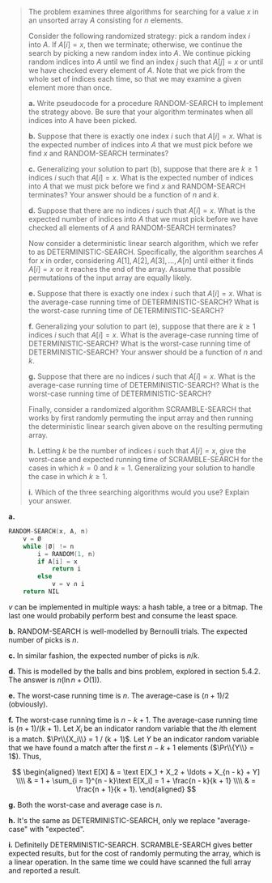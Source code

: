 > The problem examines three algorithms for searching for a value $x$ in an unsorted array $A$ consisting for $n$ elements.
>
> Consider the following randomized strategy: pick a random index $i$ into $A$. If $A[i] = x$, then we terminate; otherwise, we continue the search by picking a new random index into $A$. We continue picking random indices into $A$ until we find an index $j$ such that $A[j] = x$ or until we have checked every element of $A$. Note that we pick from the whole set of indices each time, so that we may examine a given element more than once.
>
> **a.** Write pseudocode for a procedure $\text{RANDOM-SEARCH}$ to implement the strategy above. Be sure that your algorithm terminates when all indices into $A$ have been picked.
>
> **b.** Suppose that there is exactly one index $i$ such that $A[i] = x$. What is the expected number of indices into $A$ that we must pick before we find $x$ and $\text{RANDOM-SEARCH}$ terminates?
>
> **c.** Generalizing your solution to part (b), suppose that there are $k \ge 1$ indices $i$ such that $A[i] = x$. What is the expected number of indices into $A$ that we must pick before we find $x$ and $\text{RANDOM-SEARCH}$ terminates? Your answer should be a function of $n$ and $k$.
>
> **d.** Suppose that there are no indices $i$ such that $A[i] = x$. What is the expected number of indices into $A$ that we must pick before we have checked all elements of $A$ and $\text{RANDOM-SEARCH}$ terminates?
>
> Now consider a deterministic linear search algorithm, which we refer to as $\text{DETERMINISTIC-SEARCH}$. Specifically, the algorithm searches $A$ for $x$ in order, considering $A[1], A[2], A[3], \ldots, A[n]$ until either it finds $A[i] = x$ or it reaches the end of the array. Assume that possible permutations of the input array are equally likely.
>
> **e.** Suppose that there is exactly one index $i$ such that $A[i] = x$. What is the average-case running time of $\text{DETERMINISTIC-SEARCH}$? What is the worst-case running time of $\text{DETERMINISTIC-SEARCH}$?
>
> **f.** Generalizing your solution to part (e), suppose that there are $k \ge 1$ indices $i$ such that $A[i] = x$. What is the average-case running time of $\text{DETERMINISTIC-SEARCH}$? What is the worst-case running time of $\text{DETERMINISTIC-SEARCH}$? Your answer should be a function of $n$ and $k$.
>
> **g.** Suppose that there are no indices $i$ such that $A[i] = x$. What is the average-case running time of $\text{DETERMINISTIC-SEARCH}$? What is the worst-case running time of $\text{DETERMINISTIC-SEARCH}$?
>
> Finally, consider a randomized algorithm $\text{SCRAMBLE-SEARCH}$ that works by first randomly permuting the input array and then running the deterministic linear search given above on the resulting permuting array.
>
> **h.** Letting $k$ be the number of indices $i$ such that $A[i] = x$, give the worst-case and expected running time of $\text{SCRAMBLE-SEARCH}$ for the cases in which $k = 0$ and $k = 1$. Generalizing your solution to handle the case in which $k \ge 1$.
>
> **i.** Which of the three searching algorithms would you use? Explain your answer.

**a.**

```cpp
RANDOM-SEARCH(x, A, n)
    v = Ø
    while |Ø| != n
        i = RANDOM(1, n)
        if A[i] = x
            return i
        else
            v = v ∩ i
    return NIL
```

$v$ can be implemented in multiple ways: a hash table, a tree or a bitmap. The last one would probabily perform best and consume the least space.

**b.** $\text{RANDOM-SEARCH}$ is well-modelled by Bernoulli trials. The expected number of picks is $n$.

**c.** In similar fashion, the expected number of picks is $n / k$.

**d.** This is modelled by the balls and bins problem, explored in section 5.4.2. The answer is $n(\ln n + O(1))$.

**e.** The worst-case running time is $n$. The average-case is $(n + 1) / 2$ (obviously).

**f.** The worst-case running time is $n - k + 1$. The average-case running time is $(n + 1) / (k + 1)$. Let $X_i$ be an indicator random variable that the $i$th element is a match. $\Pr\\{X_i\\} = 1 / (k + 1)$. Let $Y$ be an indicator random variable that we have found a match after the first $n - k + 1$ elements ($\Pr\\{Y\\} = 1$). Thus,

$$
\begin{aligned}
\text E[X]
    & = \text E[X_1 + X_2 + \ldots + X_{n - k} + Y] \\\\
    & = 1 + \sum_{i = 1}^{n - k}\text E[X_i] = 1 + \frac{n - k}{k + 1} \\\\
    & = \frac{n + 1}{k + 1}.
\end{aligned}
$$

**g.** Both the worst-case and average case is $n$.

**h.** It's the same as $\text{DETERMINISTIC-SEARCH}$, only we replace "average-case" with "expected".

**i.** Definitelly $\text{DETERMINISTIC-SEARCH}$. $\text{SCRAMBLE-SEARCH}$ gives better expected results, but for the cost of randomly permuting the array, which is a linear operation. In the same time we could have scanned the full array and reported a result.
